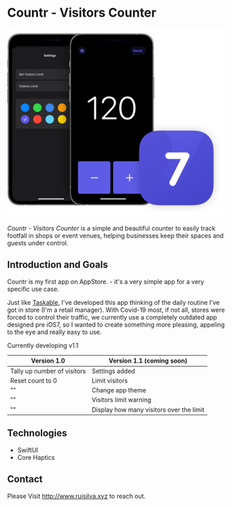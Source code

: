 # Countr - Visitors Counter

![Countr - Preview](Countr-Preview.jpg)

*Countr - Visitors Counter* is a simple and beautiful counter to easily track footfall in shops or event venues, helping businesses keep their spaces and guests under control.


## Introduction and Goals

Countr is my first app on AppStore. - it's a very simple app for a very specific use case.

Just like [Taskable](https://github.com/ruipasilva/Taskable), I've developed this app thinking of the daily routine I've got in store (I'm a retail manager). With Covid-19 most, if not all, stores were forced to control their traffic, we currently use a completely outdated app designed pre iOS7, so I wanted to create something more pleasing, appeling to the eye and really easy to use. 

Currently developing v1.1

Version 1.0 | Version 1.1 (coming soon)
------------ | -------------
Tally up number of visitors | Settings added
Reset count to 0 | Limit visitors
"" | Change app theme
"" | Visitors limit warning
"" | Display how many visitors over the limit


## Technologies

* SwiftUI
* Core Haptics

## Contact

Please Visit http://www.ruisilva.xyz to reach out.
